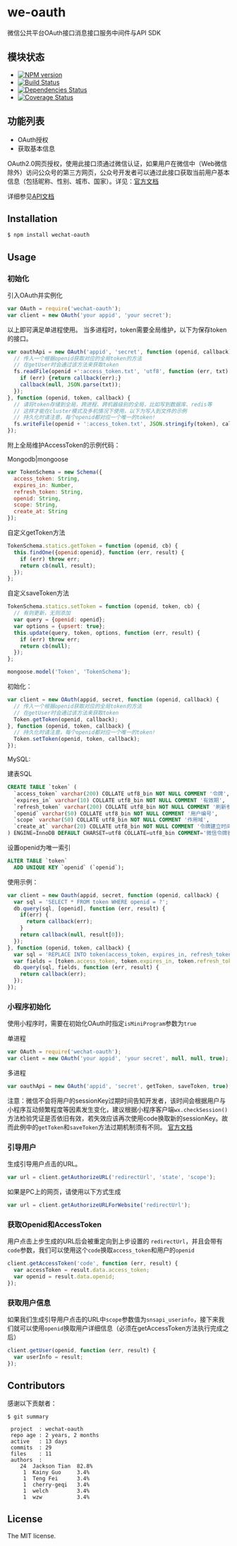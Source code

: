 we-oauth
===============

微信公共平台OAuth接口消息接口服务中间件与API SDK

## 模块状态

- [![NPM version](https://badge.fury.io/js/wechat-oauth.png)](http://badge.fury.io/js/wechat-oauth)
- [![Build Status](https://travis-ci.org/node-webot/wechat-oauth.png?branch=master)](https://travis-ci.org/node-webot/wechat-oauth)
- [![Dependencies Status](https://david-dm.org/node-webot/wechat-oauth.png)](https://david-dm.org/node-webot/wechat-oauth)
- [![Coverage Status](https://coveralls.io/repos/node-webot/wechat-oauth/badge.png)](https://coveralls.io/r/node-webot/wechat-oauth)

## 功能列表
- OAuth授权
- 获取基本信息

OAuth2.0网页授权，使用此接口须通过微信认证，如果用户在微信中（Web微信除外）访问公众号的第三方网页，公众号开发者可以通过此接口获取当前用户基本信息（包括昵称、性别、城市、国家）。详见：[官方文档](http://mp.weixin.qq.com/wiki/index.php?title=网页授权获取用户基本信息)

详细参见[API文档](http://doxmate.cool/node-webot/wechat-oauth/api.html)

## Installation

```sh
$ npm install wechat-oauth
```

## Usage

### 初始化
引入OAuth并实例化

```js
var OAuth = require('wechat-oauth');
var client = new OAuth('your appid', 'your secret');
```

以上即可满足单进程使用。
当多进程时，token需要全局维护，以下为保存token的接口。

```js
var oauthApi = new OAuth('appid', 'secret', function (openid, callback) {
  // 传入一个根据openid获取对应的全局token的方法
  // 在getUser时会通过该方法来获取token
  fs.readFile(openid +':access_token.txt', 'utf8', function (err, txt) {
    if (err) {return callback(err);}
    callback(null, JSON.parse(txt));
  });
}, function (openid, token, callback) {
  // 请将token存储到全局，跨进程、跨机器级别的全局，比如写到数据库、redis等
  // 这样才能在cluster模式及多机情况下使用，以下为写入到文件的示例
  // 持久化时请注意，每个openid都对应一个唯一的token!
  fs.writeFile(openid + ':access_token.txt', JSON.stringify(token), callback);
});
```

附上全局维护AccessToken的示例代码：

Mongodb|mongoose

``` js
var TokenSchema = new Schema({
  access_token: String,
  expires_in: Number,
  refresh_token: String,
  openid: String,
  scope: String,
  create_at: String
});
```

自定义getToken方法

```js
TokenSchema.statics.getToken = function (openid, cb) {
  this.findOne({openid:openid}, function (err, result) {
    if (err) throw err;
    return cb(null, result);
  });
};
```

自定义saveToken方法

```js
TokenSchema.statics.setToken = function (openid, token, cb) {
  // 有则更新，无则添加
  var query = {openid: openid};
  var options = {upsert: true};
  this.update(query, token, options, function (err, result) {
    if (err) throw err;
    return cb(null);
  });
};

mongoose.model('Token', 'TokenSchema');
```

初始化：

```js
var client = new OAuth(appid, secret, function (openid, callback) {
  // 传入一个根据openid获取对应的全局token的方法
  // 在getUser时会通过该方法来获取token
  Token.getToken(openid, callback);
}, function (openid, token, callback) {
  // 持久化时请注意，每个openid都对应一个唯一的token!
  Token.setToken(openid, token, callback);
});
```

MySQL:

建表SQL

```sql
CREATE TABLE `token` (
  `access_token` varchar(200) COLLATE utf8_bin NOT NULL COMMENT '令牌',
  `expires_in` varchar(10) COLLATE utf8_bin NOT NULL COMMENT '有效期',
  `refresh_token` varchar(200) COLLATE utf8_bin NOT NULL COMMENT '刷新参数',
  `openid` varchar(50) COLLATE utf8_bin NOT NULL COMMENT '用户编号',
  `scope` varchar(50) COLLATE utf8_bin NOT NULL COMMENT '作用域',
  `create_at` varchar(20) COLLATE utf8_bin NOT NULL COMMENT '令牌建立时间'
) ENGINE=InnoDB DEFAULT CHARSET=utf8 COLLATE=utf8_bin COMMENT='微信令牌表';
```

设置openid为唯一索引

```sql
ALTER TABLE `token`
  ADD UNIQUE KEY `openid` (`openid`);
```

使用示例：

```js
var client = new Oauth(appid, secret, function (openid, callback) {
  var sql = 'SELECT * FROM token WHERE openid = ?';
  db.query(sql, [openid], function (err, result) {
    if(err) {
      return callback(err);
    }
    return callback(null, result[0]);
  });
}, function (openid, token, callback) {
  var sql = 'REPLACE INTO token(access_token, expires_in, refresh_token, openid, scope, create_at) VALUES(?, ?, ?, ?, ?, ?)';
  var fields = [token.access_token, token.expires_in, token.refresh_token, token.openid, token.scope, token.create_at];
  db.query(sql, fields, function (err, result) {
    return callback(err);
  });
});
```

### 小程序初始化
使用小程序时，需要在初始化OAuth时指定`isMiniProgram`参数为`true`

单进程

```js
var OAuth = require('wechat-oauth');
var client = new OAuth('your appid', 'your secret', null, null, true); // 最后一个参数即isMiniProgram
```

多进程

```js
var oauthApi = new OAuth('appid', 'secret', getToken, saveToken, true);
```

注意：微信不会将用户的sessionKey过期时间告知开发者，该时间会根据用户与小程序互动频繁程度等因素发生变化，建议根据小程序客户端`wx.checkSession()`方法检验凭证是否依旧有效，若失效应该再次使用code换取新的sessionKey。故而此例中的`getToken`和`saveToken`方法过期机制须有不同。
[官方文档](https://developers.weixin.qq.com/miniprogram/dev/api/signature.html)

### 引导用户
生成引导用户点击的URL。

```js
var url = client.getAuthorizeURL('redirectUrl', 'state', 'scope');
```

如果是PC上的网页，请使用以下方式生成
```js
var url = client.getAuthorizeURLForWebsite('redirectUrl');
```

### 获取Openid和AccessToken
用户点击上步生成的URL后会被重定向到上步设置的 `redirectUrl`，并且会带有`code`参数，我们可以使用这个`code`换取`access_token`和用户的`openid`

```js
client.getAccessToken('code', function (err, result) {
  var accessToken = result.data.access_token;
  var openid = result.data.openid;
});
```

### 获取用户信息
如果我们生成引导用户点击的URL中`scope`参数值为`snsapi_userinfo`，接下来我们就可以使用`openid`换取用户详细信息（必须在getAccessToken方法执行完成之后）

```js
client.getUser(openid, function (err, result) {
  var userInfo = result;
});
```


## Contributors
感谢以下贡献者：

```
$ git summary

 project  : wechat-oauth
 repo age : 2 years, 2 months
 active   : 13 days
 commits  : 29
 files    : 11
 authors  :
    24  Jackson Tian  82.8%
     1  Kainy Guo     3.4%
     1  Teng Fei      3.4%
     1  cherry-geqi   3.4%
     1  welch         3.4%
     1  wzw           3.4%

```

## License
The MIT license.
